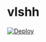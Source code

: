 # vlshh

[![Deploy](https://www.herokucdn.com/deploy/button.png)](https://dashboard.heroku.com/new?template=https://github.com/RO30SN/vlshh)
